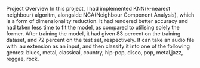 Project Overview
In this project, I had implemented KNN(k-nearest neighbour) algoritm, alongside NCA(Neighbour Component Analysis), which is a form of dimensionality reduction. It had rendered better accuracy and had taken less time to fit the model, as compared to utilising solely the former. After training the model, it had given 83 percent on the training dataset, and 72 percent on the test set, respectively. It can take an audio file with .au extension as an input, and then classify it into one of the following genres: blues, metal, classical, country, hip-pop, disco, pop, metal,jazz, reggae, rock.
